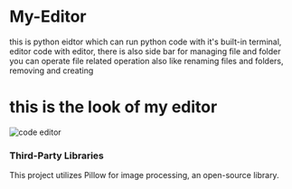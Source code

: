# My-Editor
this is python eidtor which can run python code with it's built-in terminal, editor code with editor, there is also side bar for managing file and folder you can operate file related operation also like renaming files and folders, removing and creating 


# this is the look of my editor


![code editor](https://github.com/user-attachments/assets/c0440653-d3dd-4479-a2c5-a45645940df4)


### Third-Party Libraries

This project utilizes Pillow for image processing, an open-source library.

